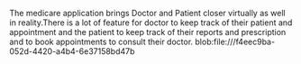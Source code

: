 The medicare application brings Doctor and Patient closer virtually as well in reality.There is a lot of feature for doctor to keep track of their patient and appointment and the patient to keep track of their reports and prescription and to book appointments to consult their doctor.
blob:file:///f4eec9ba-052d-4420-a4b4-6e37158bd47b
